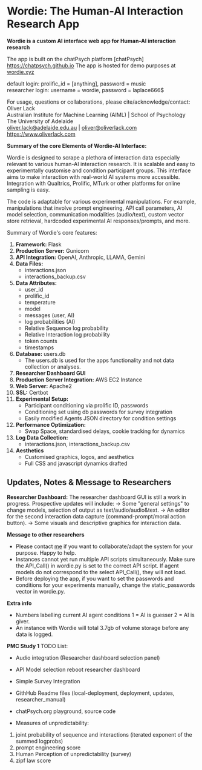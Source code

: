 # Wordie: The Human-AI Interaction Research App  

**Wordie is a custom AI interface web app for Human-AI interaction research**  

The app is built on the chatPsych platform [chatPsych] https://chatpsych.github.io
The app is hosted for demo purposes at [wordie.xyz](https://wordie-pilot.xyz)  

default login: 		prolific_id = [anything], password = music   
researcher login: 	username = wordie, password = laplace666$   

For usage, questions or collaborations, please cite/acknowledge/contact:  
        Oliver Lack  
        Australian Institute for Machine Learning (AIML) | School of Psychology   
        The University of Adelaide  
        oliver.lack@adelaide.edu.au | oliver@oliverlack.com  
        https://www.oliverlack.com  



**Summary of the core Elements of Wordie-AI Interface:**  

Wordie is designed to scrape a plethora of interaction data especially relevant to various human-AI interaction research.
It is scalable and easy to experimentally customise and condition participant groups. This interface aims to make interaction with
real-world AI systems more accessible. Integration with Qualtrics, Prolific, MTurk or other platforms for online sampling is easy.

The code is adaptable for various experimental manipulations. For example, manipulations that involve prompt engineering, API call parameters, 
AI model selection, communication modalities (audio/text), custom vector store retrieval, hardcoded experimental AI responses/prompts, and more. 

Summary of Wordie's core features:
1. **Framework:** Flask
2. **Production Server:** Gunicorn
3. **API Integration:** OpenAI, Anthropic, LLAMA, Gemini
4. **Data Files:**
   - interactions.json
   - interactions_backup.csv
5. **Data Attributes:**
   - user_id
   - prolific_id
   - temperature
   - model
   - messages (user, AI)
   - log probabilities (AI)
   - Relative Sequence log probability 
   - Relative Interaction log probability
   - token counts
   - timestamps
6. **Database:** users.db
    - The users.db is used for the apps functionality and not data collection or analyses. 
7. **Researcher Dashboard GUI**
8. **Production Server Integration:** AWS EC2 Instance
9. **Web Server:** Apache2
10. **SSL:** Certbot
11. **Experimental Setup:**
    - Participant conditioning via prolific ID, passwords 
    - Conditioning set using db passwords for survey integration
    - Easily modified Agents JSON directory for condition settings
12. **Performance Optimization:** 
    - Swap Space, standardised delays, cookie tracking for dynamics
13. **Log Data Collection:** 
    - interactions.json, interactions_backup.csv
14. **Aesthetics** 
    - Customised graphics, logos, and aesthetics
    - Full CSS and javascript dynamics drafted

## Updates, Notes & Message to Researchers

**Researcher Dashboard:**
The researcher dashboard GUI is still a work in progress.
Prospective updates will include:
                -> Some "general settings" to change models, selection of output as text/audio/audio&text.
                -> An editor for the second interaction data capture (command-prompt/moral action button).
                -> Some visuals and descriptive graphics for interaction data. 

**Message to other researchers**
- Please contact [me](https://oliverlack.com) if you want to collaborate/adapt the system for your purpose. Happy to help. 
- Instances cannot yet run multiple API scripts simultaneously. Make sure the API_Call() in wordie.py is set to the correct API script. If agent models do not correspond to the select API_Call(), they will not load. 
- Before deploying the app, if you want to set the passwords and conditions for your experiments manually, change the static_passwords vector in wordie.py.


**Extra info**
- Numbers labelling current AI agent conditions 1 = AI is guesser 2 = AI is giver.
- An instance with Wordie will total 3.7gb of volume storage before any data is logged. 



**PMC Study 1**
TODO List:
- Audio integration (Researcher dashboard selection panel)
- API Model selection reboot researcher dashboard
- Simple Survey Integration
- GithHub Readme files (local-deployment, deployment, updates, researcher_manual)
- chatPsych.org playground, source code

- Measures of unpredictability:
1. joint probability of sequence and interactions (iterated exponent of the summed logprobs)
2. prompt engineering score
3. Human Perception of unpredictability (survey)
4. zipf law score
